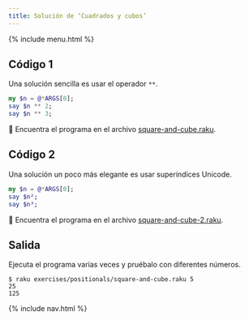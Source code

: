 ```yaml
---
title: Solución de ‘Cuadrados y cubos’
---
```


{% include menu.html %}

## Código 1

Una solución sencilla es usar el operador `**`.

```raku
my $n = @*ARGS[0];
say $n ** 2;
say $n ** 3;
```

🦋 Encuentra el programa en el archivo [square-and-cube.raku](https://github.com/ash/raku-course/blob/master/exercises/positionals/square-and-cube.raku).

## Código 2

Una solución un poco más elegante es usar superíndices Unicode.

```raku
my $n = @*ARGS[0];
say $n²;
say $n³;
```

🦋 Encuentra el programa en el archivo [square-and-cube-2.raku](https://github.com/ash/raku-course/blob/master/exercises/positionals/square-and-cube-2.raku).

## Salida

Ejecuta el programa varias veces y pruébalo con diferentes números.

```console
$ raku exercises/positionals/square-and-cube.raku 5
25
125
```

{% include nav.html %}